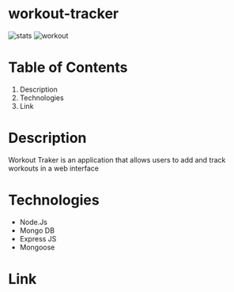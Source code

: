 # workout-tracker
![stats](https://i.imgur.com/xq0nYwR.png)
![workout](https://i.imgur.com/1K3Ej6y.png)

# Table of Contents

1. Description
2. Technologies
3. Link

# Description
Workout Traker is an application that allows users to add and track workouts in a web interface

# Technologies
- Node.Js
- Mongo DB
- Express JS
- Mongoose

# Link